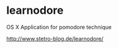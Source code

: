 learnodore
==========

OS X Application for pomodore technique

http://www.stetro-blog.de/learnodore/
